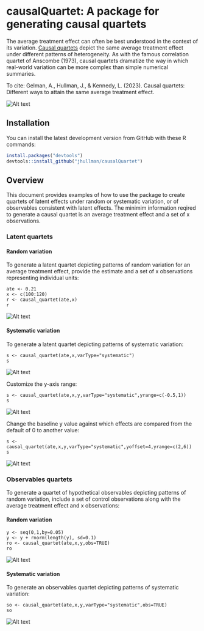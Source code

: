 # causalQuartet: A package for generating causal quartets
The average treatment effect can often be best understood in the context of its variation. <a href="http://www.stat.columbia.edu/~gelman/research/unpublished/causal_quartets.pdf">Causal quartets</a> depict the same average treatment effect under different patterns of heterogeneity. As with the famous correlation quartet of Anscombe (1973), causal quartets dramatize the way in which real-world variation can be more complex than simple numerical summaries.

To cite: Gelman, A., Hullman, J., & Kennedy, L. (2023). Causal quartets: Different ways to attain the same average treatment effect.

![Alt text](figures/latent_quartets.png?raw=true "Latent quartets with random (left) and systematic (right) variation")


## Installation

You can install the latest development version from GitHub with these R
commands:

``` r
install.packages("devtools")
devtools::install_github("jhullman/causalQuartet")
```

## Overview

This document provides examples of how to use the package to create quartets of latent effects under random or systematic variation, or of observables consistent with latent effects. The minimim information reqired to generate a causal quartet is an average treatment effect and a set of x observations.

### Latent quartets

#### Random variation
To generate a latent quartet depicting patterns of random variation for an average treatment effect, provide the estimate and a set of x observations representing individual units:

```{r}
ate <- 0.21
x <- c(100:120)
r <- causal_quartet(ate,x)
r
```
![Alt text](figures/latent_random_ate0.21_x100:120.png?raw=true "Latent quartet with systematic variation")

#### Systematic variation

To generate a latent quartet depicting patterns of systematic variation:

```{r}
s <- causal_quartet(ate,x,varType="systematic")
s
```
![Alt text](figures/latent_systematic_ate0.21_x100:120.png?raw=true "Latent quartet with systematic variation")

Customize the y-axis range:

```{r}
s <- causal_quartet(ate,x,y,varType="systematic",yrange=c(-0.5,1))
s
```
![Alt text](figures/latent_systematic_ate0.21_x100:120_yrange.png?raw=true "Latent quartet with systematic variation and custom yrange")

Change the baseline y value against which effects are compared from the default of 0 to another value:

```{r}
s <- causal_quartet(ate,x,y,varType="systematic",yoffset=4,yrange=c(2,6))
s
```
![Alt text](figures/latent_systematic_ate0.21_x100:120_yoffset4_yrange.png?raw=true "Latent quartet with systematic variation and custom yoffset and yrange")



### Observables quartets

To generate a quartet of hypothetical observables depicting patterns of random variation, include a set of control observations along with the average treatment effect and x observations:

#### Random variation

```{r}
y <- seq(0,1,by=0.05)
y <- y + rnorm(length(y), sd=0.1)
ro <- causal_quartet(ate,x,y,obs=TRUE)
ro
```
![Alt text](figures/observables_random_ate0.21_x100:120.png?raw=true "Observables quartet with random variation")

#### Systematic variation

To generate an observables quartet depicting patterns of systematic variation:

```{r}
so <- causal_quartet(ate,x,y,varType="systematic",obs=TRUE)
so
```

![Alt text](figures/observables_systematic_ate0.21_x100:120.png?raw=true "Observables quartet with systematic variation")
